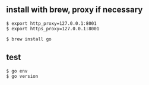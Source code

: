 ## install with brew, proxy if necessary
```
$ export http_proxy=127.0.0.1:8001
$ export https_proxy=127.0.0.1:8001

$ brew install go

```


## test
```
$ go env
$ go version
```
